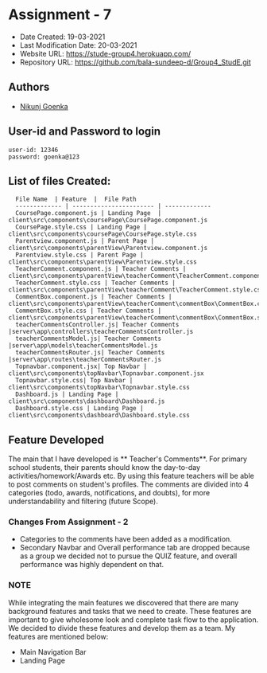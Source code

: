 # Assignment - 7

* Date Created: 19-03-2021
* Last Modification Date: 20-03-2021
* Website URL: https://stude-group4.herokuapp.com/
* Repository URL: https://github.com/bala-sundeep-d/Group4_StudE.git

## Authors
* [Nikunj Goenka](Nikunj.Goenka@dal.ca)

## User-id and Password to login
````
user-id: 12346
password: goenka@123
````

## List of files Created: </Title>
      File Name  | Feature  |  File Path
      ------------- | ----------------------- | ------------- 
      CoursePage.component.js | Landing Page  | client\src\components\coursePage\CoursePage.component.js 
      CoursePage.style.css | Landing Page | client\src\components\coursePage\CoursePage.style.css 
      Parentview.component.js | Parent Page | client\src\components\parentView\Parentview.component.js 
      Parentview.style.css | Parent Page | client\src\components\parentView\Parentview.style.css 
      TeacherComment.component.js | Teacher Comments | client\src\components\parentView\teacherComment\TeacherComment.component.js 
      TeacherComment.style.css | Teacher Comments | client\src\components\parentView\teacherComment\TeacherComment.style.css
      CommentBox.component.js | Teacher Comments | client\src\components\parentView\teacherComment\commentBox\CommentBox.component.js
      CommentBox.style.css | Teacher Comments | client\src\components\parentView\teacherComment\commentBox\CommentBox.style.css
      teacherCommentsController.js| Teacher Comments |server\app\controllers\teacherCommentsController.js
      teacherCommentsModel.js| Teacher Comments |server\app\models\teacherCommentsModel.js
      teacherCommentsRouter.js| Teacher Comments |server\app\routes\teacherCommentsRouter.js
      Topnavbar.component.jsx| Top Navbar | client\src\components\topNavbar\Topnavbar.component.jsx
      Topnavbar.style.css| Top Navbar | client\src\components\topNavbar\Topnavbar.style.css
      Dashboard.js | Landing Page | client\src\components\dashboard\Dashboard.js
      Dashboard.style.css | Landing Page | client\src\components\dashboard\Dashboard.style.css

## Feature Developed ##
The main that I have developed is ** Teacher's Comments**. For primary school students, their parents should know the day-to-day activities/homework/Awards etc. By using this feature teachers will be able to post comments on student's profiles. The comments are divided into 4 categories (todo, awards, notifications, and doubts), for more understandability and filtering (future Scope).

### Changes From Assignment - 2 ###
* Categories to the comments have been added as a modification.
* Secondary Navbar and Overall performance tab are dropped because as a group we decided not to pursue the QUIZ feature, and overall performance was highly dependent on that.


### NOTE ###
While integrating the main features we discovered that there are many background features and tasks that we need to create. These features are important to give wholesome look and complete task flow to the application. 
We decided to divide these features and develop them as a team. My features are mentioned below:
* Main Navigation Bar
* Landing Page
